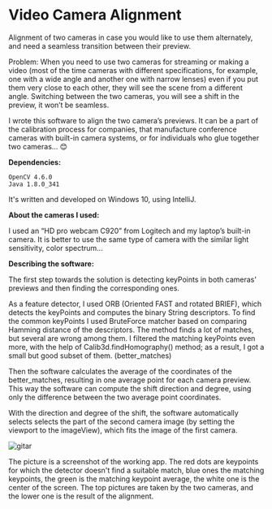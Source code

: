 # Video Camera Alignment
Alignment of two cameras in case you would like to use them alternately, and need a seamless transition between their preview.

Problem: When you need to use two cameras for streaming or making a video (most of the time cameras with different specifications, for example, one with a wide angle and another one with narrow lenses) even if you put them very close to each other, they will see the scene from a different angle. Switching between the two cameras, you will see a shift in the preview, it won’t be seamless.

I wrote this software to align the two camera’s previews. It can be a part of the calibration process for companies, that manufacture conference cameras with built-in camera systems, or for individuals who glue together two cameras… 😊

**Dependencies:**

    OpenCV 4.6.0
    Java 1.8.0_341

It's written and developed on Windows 10, using IntelliJ.

**About the cameras I used:**

I used an “HD pro webcam C920” from Logitech and my laptop’s built-in camera. It is better to use the same type of camera with the similar light sensitivity, color spectrum...


**Describing the software:**

The first step towards the solution is detecting keyPoints in both cameras' previews and then finding the corresponding ones.

As a feature detector, I used ORB (Oriented FAST and rotated BRIEF), which detects the keyPoints and computes the binary String descriptors. To find the common keyPoints I used BruteForce matcher based on comparing Hamming distance of the descriptors. The method finds a lot of matches, but several are wrong among them. I filtered the matching keyPoints even more, with the help of Calib3d.findHomography() method; as a result, I got a small but good subset of them. (better_matches)

Then the software calculates the average of the coordinates of the better_matches, resulting in one average point for each camera preview. This way the software can compute the shift direction and degree, using only the difference between the two average point coordinates.

With the direction and degree of the shift, the software automatically selects selects the part of the second camera image (by setting the viewport to the imageView), which fits the image of the first camera.

 ![gitar](https://user-images.githubusercontent.com/58810213/227979299-e1db3467-f845-40b8-a238-5765cfa15979.jpg)
 
The picture is a screenshot of the working app. The red dots are keypoints for which the detector doesn't find a suitable match, blue ones the matching keypoints, the green is the matching keypoint average, the white one is the center of the screen.
The top pictures are taken by the two cameras, and the lower one is the result of the alignment.
